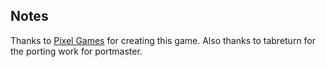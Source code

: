 ## Notes

Thanks to [Pixel Games](https://zapposh.itch.io/donut-dodo-retropie-edition) for creating this game.  Also thanks to tabreturn for the porting work for portmaster.

